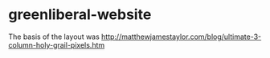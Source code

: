 greenliberal-website
====================

The basis of the layout was http://matthewjamestaylor.com/blog/ultimate-3-column-holy-grail-pixels.htm